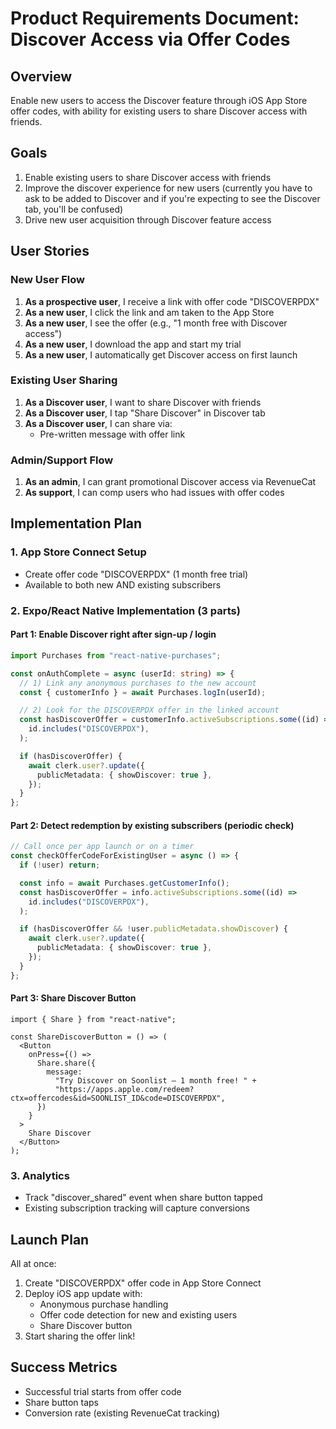 # Product Requirements Document: Discover Access via Offer Codes

## Overview

Enable new users to access the Discover feature through iOS App Store offer codes, with ability for existing users to share Discover access with friends.

## Goals

1. Enable existing users to share Discover access with friends
2. Improve the discover experience for new users (currently you have to ask to be added to Discover and if you're expecting to see the Discover tab, you'll be confused)
3. Drive new user acquisition through Discover feature access

## User Stories

### New User Flow

1. **As a prospective user**, I receive a link with offer code "DISCOVERPDX"
2. **As a new user**, I click the link and am taken to the App Store
3. **As a new user**, I see the offer (e.g., "1 month free with Discover access")
4. **As a new user**, I download the app and start my trial
5. **As a new user**, I automatically get Discover access on first launch

### Existing User Sharing

1. **As a Discover user**, I want to share Discover with friends
2. **As a Discover user**, I tap "Share Discover" in Discover tab
3. **As a Discover user**, I can share via:
   - Pre-written message with offer link

### Admin/Support Flow

1. **As an admin**, I can grant promotional Discover access via RevenueCat
2. **As support**, I can comp users who had issues with offer codes

## Implementation Plan

### 1. App Store Connect Setup

- Create offer code "DISCOVERPDX" (1 month free trial)
- Available to both new AND existing subscribers

### 2. Expo/React Native Implementation (3 parts)

#### Part 1: Enable Discover right after sign-up / login

```typescript
import Purchases from "react-native-purchases";

const onAuthComplete = async (userId: string) => {
  // 1) Link any anonymous purchases to the new account
  const { customerInfo } = await Purchases.logIn(userId);

  // 2) Look for the DISCOVERPDX offer in the linked account
  const hasDiscoverOffer = customerInfo.activeSubscriptions.some((id) =>
    id.includes("DISCOVERPDX"),
  );

  if (hasDiscoverOffer) {
    await clerk.user?.update({
      publicMetadata: { showDiscover: true },
    });
  }
};
```

#### Part 2: Detect redemption by existing subscribers (periodic check)

```typescript
// Call once per app launch or on a timer
const checkOfferCodeForExistingUser = async () => {
  if (!user) return;

  const info = await Purchases.getCustomerInfo();
  const hasDiscoverOffer = info.activeSubscriptions.some((id) =>
    id.includes("DISCOVERPDX"),
  );

  if (hasDiscoverOffer && !user.publicMetadata.showDiscover) {
    await clerk.user?.update({
      publicMetadata: { showDiscover: true },
    });
  }
};
```

#### Part 3: Share Discover Button

```tsx
import { Share } from "react-native";

const ShareDiscoverButton = () => (
  <Button
    onPress={() =>
      Share.share({
        message:
          "Try Discover on Soonlist – 1 month free! " +
          "https://apps.apple.com/redeem?ctx=offercodes&id=SOONLIST_ID&code=DISCOVERPDX",
      })
    }
  >
    Share Discover
  </Button>
);
```

### 3. Analytics

- Track "discover_shared" event when share button tapped
- Existing subscription tracking will capture conversions

## Launch Plan

All at once:

1. Create "DISCOVERPDX" offer code in App Store Connect
2. Deploy iOS app update with:
   - Anonymous purchase handling
   - Offer code detection for new and existing users
   - Share Discover button
3. Start sharing the offer link!

## Success Metrics

- Successful trial starts from offer code
- Share button taps
- Conversion rate (existing RevenueCat tracking)
